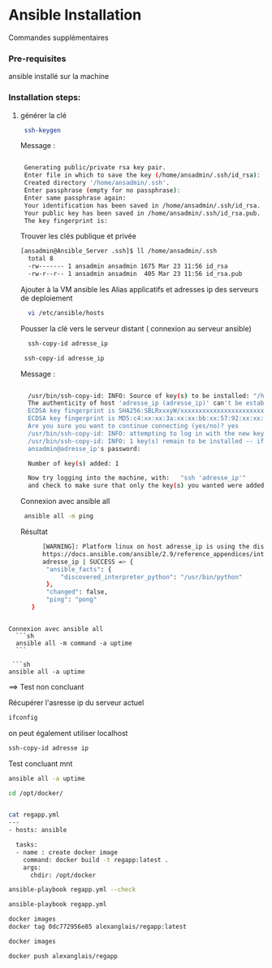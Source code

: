 # Ansible Installation

Commandes supplémentaires 
### Pre-requisites

ansible installé sur la machine 

### Installation steps:

1. générer la clé 
   ```sh
    ssh-keygen
   ```
   Message : 
   ```sh

    Generating public/private rsa key pair.
    Enter file in which to save the key (/home/ansadmin/.ssh/id_rsa):
    Created directory '/home/ansadmin/.ssh'.
    Enter passphrase (empty for no passphrase):
    Enter same passphrase again:
    Your identification has been saved in /home/ansadmin/.ssh/id_rsa.
    Your public key has been saved in /home/ansadmin/.ssh/id_rsa.pub.
    The key fingerprint is:
    ```
    Trouver les clés publique et privée
    ```sh
    [ansadmin@Ansible_Server .ssh]$ ll /home/ansadmin/.ssh
      total 8
      -rw------- 1 ansadmin ansadmin 1675 Mar 23 11:56 id_rsa
      -rw-r--r-- 1 ansadmin ansadmin  405 Mar 23 11:56 id_rsa.pub
    ```  
    
    Ajouter à la VM ansible les Alias applicatifs et adresses ip des serveurs de deploiement
    ```sh
      vi /etc/ansible/hosts
    ```
    
     Pousser la clé vers le serveur distant ( connexion au serveur ansible)
    ```sh
      ssh-copy-id adresse_ip
    ```
    ```sh
     ssh-copy-id adresse_ip
    ```

   Message :
    ```sh

      /usr/bin/ssh-copy-id: INFO: Source of key(s) to be installed: "/home/ansadmin/.ssh/id_rsa.pub"
      The authenticity of host 'adresse_ip (adresse_ip)' can't be established.
      ECDSA key fingerprint is SHA256:SBLRxxxyW/xxxxxxxxxxxxxxxxxxxxxxxxxxx.
      ECDSA key fingerprint is MD5:c4:xx:xx:3a:xx:xx:bb:xx:57:92:xx:xx:xx:xx:5a:xx.
      Are you sure you want to continue connecting (yes/no)? yes
      /usr/bin/ssh-copy-id: INFO: attempting to log in with the new key(s), to filter out any that are already installed
      /usr/bin/ssh-copy-id: INFO: 1 key(s) remain to be installed -- if you are prompted now it is to install the new keys
      ansadmin@adresse_ip's password:

      Number of key(s) added: 1

      Now try logging into the machine, with:   "ssh 'adresse_ip'"
      and check to make sure that only the key(s) you wanted were added.
    ```
    
      Connexion avec ansible all
    ```sh
     ansible all -m ping
    ```
   
   Résultat
   ```sh
         [WARNING]: Platform linux on host adresse_ip is using the discovered Python interpreter at /usr/bin/python, but future installation of another Python interpreter    could change this. See
         https://docs.ansible.com/ansible/2.9/reference_appendices/interpreter_discovery.html for more information.
         adresse_ip | SUCCESS => {
          "ansible_facts": {
              "discovered_interpreter_python": "/usr/bin/python"
          },
          "changed": false,
          "ping": "pong"
      }
  ```

  Connexion avec ansible all
    ```sh
    ansible all -m command -a uptime
    ```

   ```sh
ansible all -a uptime
```
==> Test non concluant

Récupérer l'asresse ip du serveur actuel
```sh
ifconfig
```

on peut également utiliser localhost

```sh
ssh-copy-id adresse ip
```

Test concluant mnt
```sh
ansible all -a uptime
```

```sh
cd /opt/docker/
```

```sh

cat regapp.yml
---
- hosts: ansible

  tasks:
  - name : create docker image
    command: docker build -t regapp:latest .
    args:
      chdir: /opt/docker

```

```sh
ansible-playbook regapp.yml --check
```

```sh
ansible-playbook regapp.yml
```

```sh
docker images
docker tag 0dc772956e85 alexanglais/regapp:latest
```

```sh
docker images
```

```sh
docker push alexanglais/regapp
```

